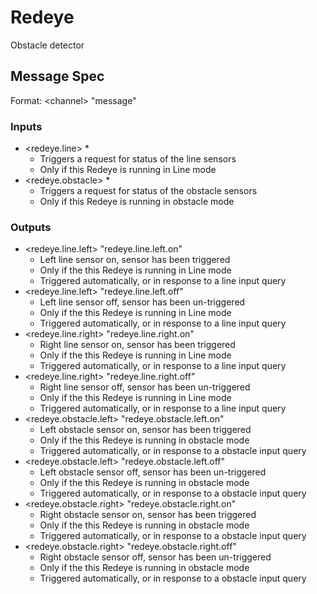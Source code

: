 # Redeye

Obstacle detector

## Message Spec

Format: \<channel> "message"

### Inputs

* \<redeye.line> *
  * Triggers a request for status of the line sensors
  * Only if this Redeye is running in Line mode
* \<redeye.obstacle> *
  * Triggers a request for status of the obstacle sensors
  * Only if this Redeye is running in obstacle mode

### Outputs

* \<redeye.line.left> "redeye.line.left.on"
  * Left line sensor on, sensor has been triggered
  * Only if the this Redeye is running in Line mode
  * Triggered automatically, or in response to a line input query
* \<redeye.line.left> "redeye.line.left.off"
  * Left line sensor off, sensor has been un-triggered
  * Only if the this Redeye is running in Line mode
  * Triggered automatically, or in response to a line input query
* \<redeye.line.right> "redeye.line.right.on"
  * Right line sensor on, sensor has been triggered
  * Only if the this Redeye is running in Line mode
  * Triggered automatically, or in response to a line input query
* \<redeye.line.right> "redeye.line.right.off"
  * Right line sensor off, sensor has been un-triggered 
  * Only if the this Redeye is running in Line mode
  * Triggered automatically, or in response to a line input query
* \<redeye.obstacle.left> "redeye.obstacle.left.on"
  * Left obstacle sensor on, sensor has been triggered
  * Only if the this Redeye is running in obstacle mode
  * Triggered automatically, or in response to a obstacle input query
* \<redeye.obstacle.left> "redeye.obstacle.left.off"
  * Left obstacle sensor off, sensor has been un-triggered
  * Only if the this Redeye is running in obstacle mode
  * Triggered automatically, or in response to a obstacle input query
* \<redeye.obstacle.right> "redeye.obstacle.right.on"
  * Right obstacle sensor on, sensor has been triggered
  * Only if the this Redeye is running in obstacle mode
  * Triggered automatically, or in response to a obstacle input query
* \<redeye.obstacle.right> "redeye.obstacle.right.off"
  * Right obstacle sensor off, sensor has been un-triggered 
  * Only if the this Redeye is running in obstacle mode
  * Triggered automatically, or in response to a obstacle input query